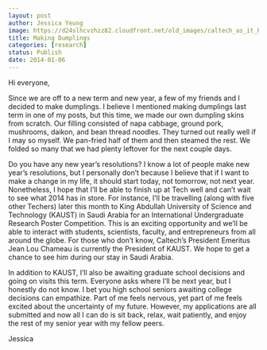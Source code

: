 ```yaml
---
layout: post
author: Jessica Yeung
image: https://d24slhcvzhzz82.cloudfront.net/old_images/caltech_as_it_happens/6a0105349b8251970b01a3fba8e4d0970b.jpg
title: Making Dumplings
categories: [research]
status: Publish
date: 2014-01-06
---
```



Hi everyone,

Since we are off to a new term and new year, a few of my friends and I decided to make dumplings. I believe I mentioned making dumplings last term in one of my posts, but this time, we made our own dumpling skins from scratch. Our filling consisted of napa cabbage, ground pork, mushrooms, daikon, and bean thread noodles. They turned out really well if I may so myself. We pan-fried half of them and then steamed the rest. We folded so many that we had plenty leftover for the next couple days.

Do you have any new year’s resolutions? I know a lot of people make new year’s resolutions, but I personally don’t because I believe that if I want to make a change in my life, it should start today, not tomorrow, not next year. Nonetheless, I hope that I’ll be able to finish up at Tech well and can’t wait to see what 2014 has in store. For instance, I’ll be travelling (along with five other Techers) later this month to King Abdullah University of Science and Technology (KAUST) in Saudi Arabia for an International Undergraduate Research Poster Competition. This is an exciting opportunity and we’ll be able to interact with students, scientists, faculty, and entrepreneurs from all around the globe. For those who don’t know, Caltech’s President Emeritus Jean Lou Chameau is currently the President of KAUST. We hope to get a chance to see him during our stay in Saudi Arabia.

In addition to KAUST, I’ll also be awaiting graduate school decisions and going on visits this term. Everyone asks where I’ll be next year, but I honestly do not know. I bet you high school seniors awaiting college decisions can empathize. Part of me feels nervous, yet part of me feels excited about the uncertainty of my future. However, my applications are all submitted and now all I can do is sit back, relax, wait patiently, and enjoy the rest of my senior year with my fellow peers.

Jessica

